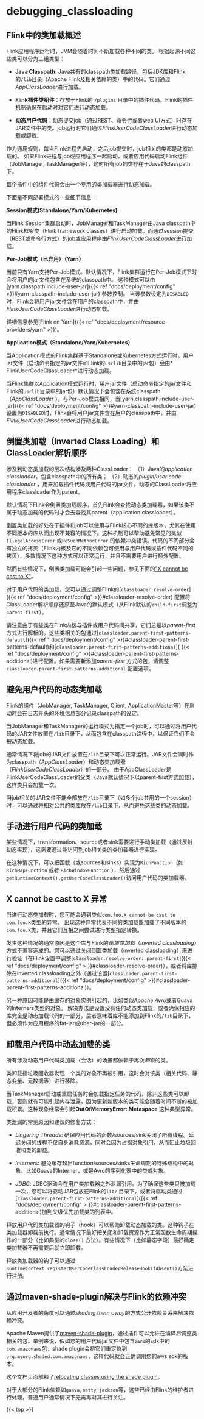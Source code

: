 # debugging_classloading

<!--
Licensed to the Apache Software Foundation (ASF) under one
or more contributor license agreements.  See the NOTICE file
distributed with this work for additional information
regarding copyright ownership.  The ASF licenses this file
to you under the Apache License, Version 2.0 (the
"License"); you may not use this file except in compliance
with the License.  You may obtain a copy of the License at

  http://www.apache.org/licenses/LICENSE-2.0

Unless required by applicable law or agreed to in writing,
software distributed under the License is distributed on an
"AS IS" BASIS, WITHOUT WARRANTIES OR CONDITIONS OF ANY
KIND, either express or implied.  See the License for the
specific language governing permissions and limitations
under the License.
-->

## Flink中的类加载概述

Flink应用程序运行时，JVM会随着时间不断加载各种不同的类。 根据起源不同这些类可以分为三组类型：

- **Java Classpath**: Java共有的classpath类加载路径，包括JDK库和Flink的`/lib`目录（Apache Flink及相关依赖的类）中的代码。它们通过*AppClassLoader*进行加载。

- **Flink插件类组件**：存放于Flink的 `/plugins` 目录中的插件代码。Flink的插件机制确保在启动时对它们进行动态加载。

- **动态用户代码**：动态提交job（通过REST、命令行或者web UI方式）时存在JAR文件中的类。job运行时它们通过*FlinkUserCodeClassLoader*进行动态加载或卸载。

作为通用规则，每当Flink进程先启动，之后job提交时，job相关的类都是动态加载的。 如果Flink进程与job或应用程序一起启动，或者应用代码启动Flink组件（JobManager,
TaskManager等），这时所有job的类存在于Java的classpath下。

每个插件中的组件代码会由一个专用的类加载器进行动态加载。

下面是不同部署模式的一些细节信息：

**Session模式(Standalone/Yarn/Kubernetes)**

当Flink Session集群启动时，JobManager和TaskManager由Java classpath中的Flink框架类（Flink framework
classes）进行启动加载。而通过session提交（REST或命令行方式）的job或应用程序由*FlinkUserCodeClassLoader*进行加载。

<!--
**Docker Containers with Flink-as-a-Library**

If you package a Flink job/application such that your application treats Flink like a library (JobManager/TaskManager daemons as spawned as needed),
then typically all classes are in the *application classpath*. This is the recommended way for container-based setups where the container is specifically
created for an job/application and will contain the job/application's jar files.

-->

**Per-Job模式（已弃用）（Yarn）**

当前只有Yarn支持Per-Job模式。默认情况下，Flink集群运行在Per-Job模式下时会将用户的jar文件包含在系统的classpath中。 这种模式可以由[yarn.classpath.include-user-jar]({{<
ref "docs/deployment/config" >}}#yarn-classpath-include-user-jar) 参数控制。 当该参数设定为`DISABLED`
时，Flink会将用户jar文件含在用户的classpath中，并由*FlinkUserCodeClassLoader*进行动态加载。

详细信息参见[Flink on Yarn]({{< ref "docs/deployment/resource-providers/yarn" >}})。

**Application模式（Standalone/Yarn/Kubernetes）**

当Application模式的Flink集群基于Standalone或Kubernetes方式运行时，用户jar文件（启动命令指定的jar文件和Flink的`usrlib`目录中的jar包）会由*
FlinkUserCodeClassLoader*进行动态加载。

当Flink集群以Application模式运行时，用户jar文件（启动命令指定的jar文件和Flink的`usrlib`目录中的jar包）默认情况下会包含在系统classpath（*AppClassLoader*
）。与Per-Job模式相同，当[yarn.classpath.include-user-jar]({{< ref "docs/deployment/config" >}}#yarn-classpath-include-user-jar)
设置为`DISABLED`时，Flink会将用户jar文件含在用户的classpath中，并由*FlinkUserCodeClassLoader*进行动态加载。

## 倒置类加载（Inverted Class Loading）和ClassLoader解析顺序

涉及到动态类加载的层次结构涉及两种ClassLoader： （1）Java的*application classloader*，包含classpath中的所有类； （2）动态的*plugin/user code classloader*
，用来加载插件代码或用户代码的jar文件。动态的ClassLoader将应用程序classloader作为parent。

默认情况下Flink会倒置类加载顺序，首先Flink会查找动态类加载器，如果该类不属于动态加载的代码时才会去查找其parent（application classloader）。

倒置类加载的好处在于插件和job可以使用与Flink核心不同的库版本，尤其在使用不同版本的库从而出现不兼容的情况下。这种机制可以帮助避免常见的类似 `IllegalAccessError` 或`NoSuchMethodError`
的依赖冲突错误。代码的不同部分会有独立的拷贝（Flink内核及它的不同依赖包可使用与用户代码或插件代码不同的拷贝），多数情况下这种方式可以正常运行，并且不需要用户进行额外配置。

然而有些情况下，倒置类加载可能会引起一些问题，参见下面的["X cannot be cast to X"](#x-cannot-be-cast-to-x-exceptions)。

对于用户代码的类加载，您可以通过调整Flink的[`classloader.resolve-order`]({{< ref "docs/deployment/config" >}}#classloader-resolve-order)
配置将ClassLoader解析顺序还原至Java的默认模式（从Flink默认的`child-first`调整为`parent-first`）。

请注意由于有些类在Flink内核与插件或用户代码间共享，它们总是以*parent-first*方式进行解析的。这些类相关的包通过[`classloader.parent-first-patterns-default`]({{< ref "
docs/deployment/config" >}}#classloader-parent-first-patterns-default)和[`classloader.parent-first-patterns-additional`](
{{< ref "docs/deployment/config" >}}#classloader-parent-first-patterns-additional)进行配置。如果需要新添加*parent-first*
方式的包，请调整`classloader.parent-first-patterns-additional` 配置选项。

## 避免用户代码的动态类加载

Flink的组件（JobManager, TaskManager, Client, ApplicationMaster等）在启动时会在日志开头的环境信息部分记录classpath的设定。

当JobManager和TaskManager的运行模式为指定一个job时，可以通过将用户代码的JAR文件放置在`/lib`目录下，从而包含在classpath路径中，以保证它们不会被动态加载。

通常情况下将job的JAR文件放置在`/lib`目录下可以正常运行。JAR文件会同时作为classpath（*AppClassLoader*）和动态类加载器（*FlinkUserCodeClassLoader*）的一部分。
由于AppClassLoader是FlinkUserCodeClassLoader的父类（Java默认情况下以parent-first方式加载），这样类只会加载一次。

当job相关的JAR文件不能全部放在`/lib`目录下（如多个job共用的一个session）时，可以通过将相对公共的类库放在`/lib`目录下，从而避免这些类的动态加载。

## 手动进行用户代码的类加载

某些情况下，transformation、source或者sink需要进行手动类加载（通过反射动态实现），这需要通过能访问到job相关类的类加载器进行实现。

在这种情况下，可以把函数（或sources和sinks）实现为`RichFunction`（如`RichMapFunction` 或者 `RichWindowFunction`
），然后通过`getRuntimeContext().getUserCodeClassLoader()`访问用户代码的类加载器。

## X cannot be cast to X 异常

当进行动态类加载时，您可能会遇到类似`com.foo.X cannot be cast to com.foo.X`类型的异常。 出现这种异常代表不同的类加载器加载了不同版本的`com.foo.X`类，并且它们互相之间尝试进行类型指定转换。

发生这种情况的通常原因是这个库与Flink的*倒置类加载*（*inverted classloading*）方式不兼容造成的。您可以通过关闭倒置类加载（inverted
classloading）来进行验证（在Flink设置中调整[`classloader.resolve-order: parent-first`]({{< ref "docs/deployment/config" >
}}#classloader-resolve-order)），或者将库排除在inverted classloading之外（通过设置[`classloader.parent-first-patterns-additional`]({{<
ref "docs/deployment/config" >}}#classloader-parent-first-patterns-additional)）。

另一种原因可能是由缓存的对象实例引起的，比如类似*Apache Avro*或者Guava的Interners类型的对象。
解决办法是设置没有任何动态类加载，或者确保相应的库完全是动态加载代码的一部分。后者意味着库不能添加到Flink的`/lib`目录下，但必须作为应用程序的fat-jar或uber-jar的一部分。

## 卸载用户代码中动态加载的类

所有涉及动态用户代码类加载（会话）的场景都依赖于再次*卸载*的类。

类卸载指垃圾回收器发现一个类的对象不再被引用，这时会对该类（相关代码、静态变量、元数据等）进行移除。

当TaskManager启动或重启任务时会加载指定任务的代码，除非这些类可以卸载，否则就有可能引起内存泄露，因为更新新版本的类可能会随着时间不断的被加载积累。这种现象经常会引起**OutOfMemoryError: Metaspace**
这种典型异常。

类泄漏的常见原因和建议的修复方式：

- *Lingering Threads*: 确保应用代码的函数/sources/sink关闭了所有线程。延迟关闭的线程不仅自身消耗资源，同时会因为占据对象引用，从而阻止垃圾回收和类的卸载。

- *Interners*: 避免缓存超出function/sources/sinks生命周期的特殊结构中的对象。比如Guava的Interner，或是Avro的序列化器中的类或对象。

- *JDBC*: JDBC驱动会在用户类加载器之外泄漏引用。为了确保这些类只被加载一次，您可以将驱动JAR包放在Flink的`lib/`
  目录下，或者将驱动类通过[`classloader.parent-first-patterns-additional`]({{< ref "docs/deployment/config" >
  }}#classloader-parent-first-patterns-additional)加到父级优先加载类的列表中。

释放用户代码类加载器的钩子（hook）可以帮助卸载动态加载的类。这种钩子在类加载器卸载前执行。通常情况下最好把关闭和卸载资源作为正常函数生命周期操作的一部分（比如典型的`close()`
方法）。有些情况下（比如静态字段）最好确定类加载器不再需要后就立即卸载。

释放类加载器的钩子可以通过`RuntimeContext.registerUserCodeClassLoaderReleaseHookIfAbsent()`方法进行注册。

## 通过maven-shade-plugin解决与Flink的依赖冲突

从应用开发者的角度可以通过*shading them away*的方式公开依赖关系来解决依赖冲突。

Apache
Maven提供了[maven-shade-plugin](https://maven.apache.org/plugins/maven-shade-plugin/)，通过插件可以允许在编译*后*调整类相关的包。举例来说，假如您的用户代码jar文件中包含aws的sdk中的`com.amazonaws`包，shade
plugin会将它们重定位到`org.myorg.shaded.com.amazonaws`，这样代码就会正确调用您的aws sdk的版本。

这个文档页面解释了[relocating classes using the shade plugin](https://maven.apache.org/plugins/maven-shade-plugin/examples/class-relocation.html)。

对于大部分的Flink依赖如`guava`, `netty`, `jackson`等，这些已经由Flink的维护者进行处理，普通用户通常情况下无需再对其进行关注。

{{< top >}}